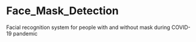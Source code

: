 # Face_Mask_Detection
Facial recognition system for people with and without mask during COVID-19 pandemic

